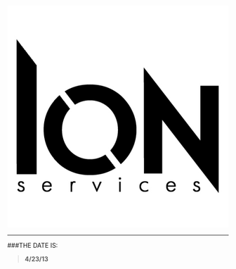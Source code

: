 
![alt text](https://github.com/WulfyWulf/ION/blob/master/ion.png "ION Security Services")
***
###THE DATE IS:
>**4/23/13**
